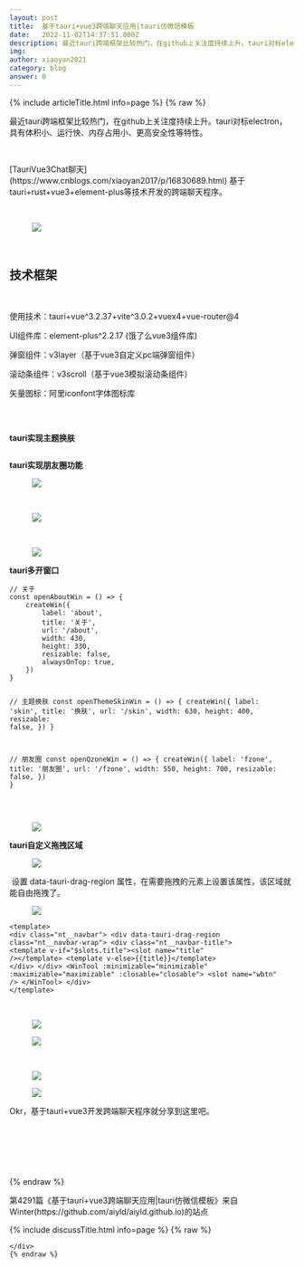 ```yaml
---
layout: post
title:  基于tauri+vue3跨端聊天应用|tauri仿微信模板
date:   2022-11-02T14:37:51.000Z
description: 最近tauri跨端框架比较热门，在github上关注度持续上升。tauri对标electron，具有体积小、运行快、内存占用小、更高安全性等特性。\[T...
img: 
author: xiaoyan2021
category: blog
answer: 0
---
```

<div class="article-root">
  <div class="article">
    {% include articleTitle.html info=page %}
    {% raw %}
    <div class="article-content"><p>最近tauri跨端框架比较热门，在github上关注度持续上升。tauri对标electron，具有体积小、运行快、内存占用小、更高安全性等特性。</p><p>&nbsp;</p><p>[TauriVue3Chat聊天](https://www.cnblogs.com/xiaoyan2017/p/16830689.html) 基于tauri+rust+vue3+element-plus等技术开发的跨端聊天程序。</p><p>&nbsp;</p><figure class="image"><img src="https://www.samyoc.com/uploads/users/26987/images/1667399402004.png"></figure><p>&nbsp;</p><h2><strong>技术框架</strong></h2><p>&nbsp;</p><p>使用技术：tauri+vue^3.2.37+vite^3.0.2+vuex4+vue-router@4</p><p>UI组件库：element-plus^2.2.17 (饿了么vue3组件库)</p><p>弹窗组件：v3layer（基于vue3自定义pc端弹窗组件）</p><p>滚动条组件：v3scroll（基于vue3模拟滚动条组件）</p><p>矢量图标：阿里iconfont字体图标库</p><p>&nbsp;</p><figure class="image"><img></figure><p><strong>tauri实现主题换肤</strong></p><figure class="image"><img></figure><p><strong>tauri实现朋友圈功能</strong></p><figure class="image"><img src="https://www.samyoc.com/uploads/users/26987/images/1667399652453.png"></figure><p>&nbsp;</p><figure class="image"><img src="https://www.samyoc.com/uploads/users/26987/images/1667399652256.png"></figure><p>&nbsp;</p><figure class="image"><img src="https://www.samyoc.com/uploads/users/26987/images/1667399652256.png"></figure><p><strong>tauri多开窗口</strong></p><pre><code class="language-plaintext">// 关于
const openAboutWin = () =&gt; {
    createWin({
        label: 'about',
        title: '关于',
        url: '/about',
        width: 430,
        height: 330,
        resizable: false,
        alwaysOnTop: true,
    })
}

// 主题换肤
const openThemeSkinWin = () =&gt; {
    createWin({
        label: 'skin',
        title: '换肤',
        url: '/skin',
        width: 630,
        height: 400,
        resizable: false,
    })
}

// 朋友圈
const openQzoneWin = () =&gt; {
    createWin({
        label: 'fzone',
        title: '朋友圈',
        url: '/fzone',
        width: 550,
        height: 700,
        resizable: false,
    })
}</code></pre><p>&nbsp;</p><figure class="image"><img src="https://www.samyoc.com/uploads/users/26987/images/1667399689735.png"></figure><p><strong>tauri自定义拖拽区域</strong></p><figure class="image"><img src="https://img2022.cnblogs.com/blog/1289798/202210/1289798-20221027002719131-235938324.png"></figure><p>&nbsp;设置 data-tauri-drag-region&nbsp;属性，在需要拖拽的元素上设置该属性，该区域就能自由拖拽了。</p><figure class="image"><img src="https://www.samyoc.com/uploads/users/26987/images/1667399772004.png"></figure><pre><code class="language-plaintext">&lt;template&gt;
    &lt;div class="nt__navbar"&gt;
        &lt;div data-tauri-drag-region class="nt__navbar-wrap"&gt;
            &lt;div class="nt__navbar-title"&gt;
                &lt;template v-if="$slots.title"&gt;&lt;slot name="title" /&gt;&lt;/template&gt;
                &lt;template v-else&gt;{{title}}&lt;/template&gt;
            &lt;/div&gt;
        &lt;/div&gt;
        &lt;WinTool :minimizable="minimizable" :maximizable="maximizable" :closable="closable"&gt;
            &lt;slot name="wbtn" /&gt;
        &lt;/WinTool&gt;
    &lt;/div&gt;
&lt;/template&gt;</code></pre><p>&nbsp;</p><figure class="image"><img src="https://www.samyoc.com/uploads/users/26987/images/1667399804737.png"></figure><figure class="image"><img src="https://www.samyoc.com/uploads/users/26987/images/1667399819977.png"></figure><p>&nbsp;</p><figure class="image"><img src="https://www.samyoc.com/uploads/users/26987/images/1667399829057.png"></figure><figure class="image"><img src="https://www.samyoc.com/uploads/users/26987/images/1667399843134.png"></figure><p>Okr，基于tauri+vue3开发跨端聊天程序就分享到这里吧。</p><p>&nbsp;</p><p>&nbsp;</p><p>&nbsp;</p></div>
    {% endraw %}
  </div>
  <p class="winter_mark">第4291篇《基于tauri+vue3跨端聊天应用|tauri仿微信模板》来自Winter(https://github.com/aiyld/aiyld.github.io)的站点</p>
  <div class="discuss-wrapper">
    {% include discussTitle.html info=page %}
    {% raw %}
    <div class="discuss-list">
    
    </div>
    {% endraw %}
  </div>
<div>
